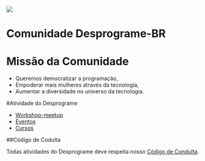 ![](http://desprograme.com.br/wp-content/uploads/2016/10/logo-desprograme-vermelho.png)
# Comunidade Desprograme-BR
# Missão da Comunidade 
- Queremos democratizar a programação,
- Empoderar mais mulheres através da tecnologia,
- Aumentar a diversidade no universo da tecnologia.

#Atividade do Desprograme
- [Workshop-meetup](https://github.com/Desprograme/informa-es-sobre-Desprograme--BR/blob/master/Workshop.md) 
- [Eventos](https://github.com/Desprograme/informa-es-sobre-Desprograme--BR/blob/master/Evento.md) 
- [Cursos](https://github.com/Desprograme/Informacoes-sobre-Desprograme-BR/blob/master/Cursos.md)

##Código de Codulta 

Todas atividades do Desprograme deve respeita nosso [Código de Condulta](https://github.com/Desprograme/Informacoes-sobre-Desprograme-BR/blob/master/Codigo-de-Condulta.md).
